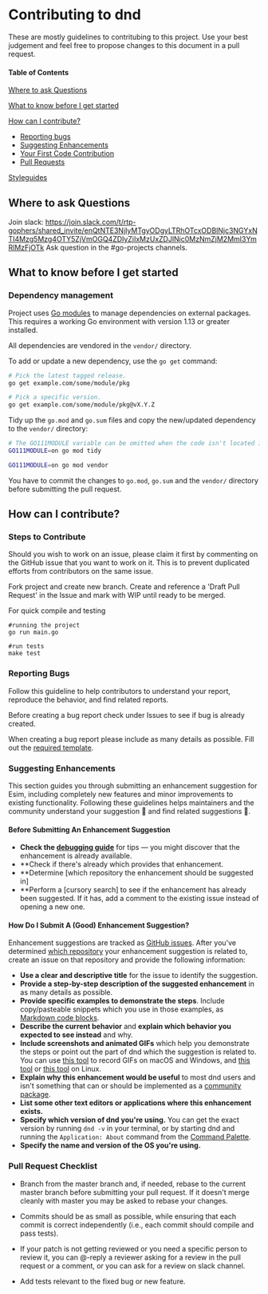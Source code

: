 # Contributing to dnd
These are mostly guidelines to contritubing to this project.
Use your best judgement and feel free to propose changes to this document in a 
pull request.

#### Table of Contents


[Where to ask Questions](#i-have-a-question)

[What to know before I get started](#what-to-know-before-i-get-started)

[How can I contribute?](#how-can-i-contribute)
 * [Reporting bugs](#reporting-bugs)
 * [Suggesting Enhancements](#suggesting-enhancements)
 * [Your First Code Contribution](#your-first-code-contribution)
 * [Pull Requests](#pull-requests)
 
[Styleguides](#styleguides)


## Where to ask Questions

Join slack: 
https://join.slack.com/t/rtp-gophers/shared_invite/enQtNTE3NjIyMTgyODgyLTRhOTcxODBlNjc3NGYxNTI4Mzg5Mzg4OTY5ZjVmOGQ4ZDIyZjIxMzUxZDJlNjc0MzNmZjM2MmI3YmRlMzFjOTk
Ask question in the #go-projects channels.

## What to know before I get started

### Dependency management

Project uses [Go modules](https://golang.org/cmd/go/#hdr-Modules__module_versions__and_more) to manage dependencies on external packages. This requires a working Go environment with version 1.13 or greater installed.

All dependencies are vendored in the `vendor/` directory.

To add or update a new dependency, use the `go get` command:

```bash
# Pick the latest tagged release.
go get example.com/some/module/pkg

# Pick a specific version.
go get example.com/some/module/pkg@vX.Y.Z
```

Tidy up the `go.mod` and `go.sum` files and copy the new/updated dependency to the `vendor/` directory:


```bash
# The GO111MODULE variable can be omitted when the code isn't located in GOPATH.
GO111MODULE=on go mod tidy

GO111MODULE=on go mod vendor
```

You have to commit the changes to `go.mod`, `go.sum` and the `vendor/` directory before submitting the pull request.
 
 
## How can I contribute?

### Steps to Contribute
Should you wish to work on an issue, please claim it first by commenting on the GitHub issue that you want to work on it. 
This is to prevent duplicated efforts from contributors on the same issue.

Fork project and create new branch.
Create and reference a 'Draft Pull Request' in the Issue and mark with WIP until ready to be merged.  

For quick compile and testing
```
#running the project
go run main.go

#run tests
make test
```

### Reporting Bugs
Follow this guideline to help contributors to 
understand your report, reproduce the behavior, and find related reports.

Before creating a bug report check under Issues to see if bug is already 
created.

When creating a bug report please include as many details as possible.
Fill out the [required template](https://github.com/dnd/.github/blob/master/.github/ISSUE_TEMPLATE/bug_report.md).

### Suggesting Enhancements
This section guides you through submitting an enhancement suggestion for Esim, including completely new features and minor improvements to existing functionality. Following these guidelines helps maintainers and the community understand your suggestion :pencil: and find related suggestions :mag_right:.

#### Before Submitting An Enhancement Suggestion

* **Check the [debugging guide](https://flight-manual.dnd.io/hacking-dnd/sections/debugging/)** for tips — you might discover that the enhancement is already available. 
* **Check if there's already which provides that enhancement.
* **Determine [which repository the enhancement should be suggested in]
* **Perform a [cursory search] to see if the enhancement has already been suggested. If it has, add a comment to the existing issue instead of opening a new one.

#### How Do I Submit A (Good) Enhancement Suggestion?

Enhancement suggestions are tracked as [GitHub issues](https://guides.github.com/features/issues/). After you've determined [which repository](#dnd-and-packages) your enhancement suggestion is related to, create an issue on that repository and provide the following information:

* **Use a clear and descriptive title** for the issue to identify the suggestion.
* **Provide a step-by-step description of the suggested enhancement** in as many details as possible.
* **Provide specific examples to demonstrate the steps**. Include copy/pasteable snippets which you use in those examples, as [Markdown code blocks](https://help.github.com/articles/markdown-basics/#multiple-lines).
* **Describe the current behavior** and **explain which behavior you expected to see instead** and why.
* **Include screenshots and animated GIFs** which help you demonstrate the steps or point out the part of dnd which the suggestion is related to. You can use [this tool](https://www.cockos.com/licecap/) to record GIFs on macOS and Windows, and [this tool](https://github.com/colinkeenan/silentcast) or [this tool](https://github.com/GNOME/byzanz) on Linux.
* **Explain why this enhancement would be useful** to most dnd users and isn't something that can or should be implemented as a [community package](#dnd-and-packages).
* **List some other text editors or applications where this enhancement exists.**
* **Specify which version of dnd you're using.** You can get the exact version by running `dnd -v` in your terminal, or by starting dnd and running the `Application: About` command from the [Command Palette](https://github.com/dnd/command-palette).
* **Specify the name and version of the OS you're using.**


### Pull Request Checklist

* Branch from the master branch and, if needed, rebase to the current master branch before submitting your pull request. If it doesn't merge cleanly with master you may be asked to rebase your changes.

* Commits should be as small as possible, while ensuring that each commit is correct independently (i.e., each commit should compile and pass tests).

* If your patch is not getting reviewed or you need a specific person to review it, you can @-reply a reviewer asking for a review in the pull request or a comment, or you can ask for a review on slack channel.

* Add tests relevant to the fixed bug or new feature.


